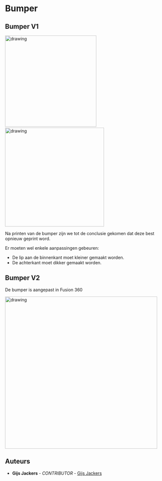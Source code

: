 # Bumper

## Bumper V1

<img src="https://user-images.githubusercontent.com/56915241/200283686-39cde0ae-ff9b-4c13-a06d-fd3bb36577b0.jpg" alt="drawing" width="300"/> &nbsp;&nbsp;&nbsp;&nbsp;&nbsp;&nbsp; 
<img src="https://user-images.githubusercontent.com/56915241/200283765-678d4827-beeb-428b-a5bc-bbb759e13266.jpg" alt="drawing" width="325"/>

Na printen van de bumper zijn we tot de conclusie gekomen dat deze best opnieuw geprint word.

Er moeten wel enkele aanpassingen gebeuren: 
- De lip aan de binnenkant moet kleiner gemaakt worden.
- De achterkant moet dikker gemaakt worden.

## Bumper V2 
De bumper is aangepast in Fusion 360

<img src="https://user-images.githubusercontent.com/56915241/200281965-4f58fb33-3c45-4133-93b0-1cba45a1c89f.png" alt="drawing" width="500"/>

## Auteurs
- **Gijs Jackers** - _CONTRIBUTOR_ - [Gijs Jackers](https://github.com/GijsJackersPXL)
